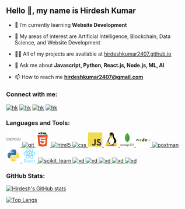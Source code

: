 <h2> Hello 👋, my name is Hirdesh Kumar</h2>

- 🌱 I’m currently learning **Website Development**

- 📙 My areas of interest are Artificial Intelligence, Blockchain, Data Science, and Website Development

- 👨‍💻 All of my projects are available at [hirdeshkumar2407.github.io](https://github.com/hirdeshkumar2407)

- 💬 Ask me about **Javascript, Python, React.js, Node.js, ML, AI**

- 📫 How to reach me **hirdeshkumar2407@gmail.com**


<h3 >Connect with me:</h3>
<p >


<a href="https://www.linkedin.com/in/hirdeshkumar2407/" target="blank"><img align="center" src="https://cdn.jsdelivr.net/npm/simple-icons@3.0.1/icons/linkedin.svg" alt="hk" height="30" width="40" /></a>
<a href="https://www.facebook.com/hirdeshkumar2407" target="blank"><img align="center" src="https://cdn.jsdelivr.net/npm/simple-icons@3.0.1/icons/facebook.svg" alt="hk" height="30" width="40" /></a>
<a href="https://www.instagram.com/hirdeshkumar2407/" target="blank"><img align="center" src="https://cdn.jsdelivr.net/npm/simple-icons@3.0.1/icons/instagram.svg" alt="hk" height="30" width="40" /></a>
<a href="https://discord.gg/#3970" target="blank"><img align="center" src="https://cdn.jsdelivr.net/npm/simple-icons@3.0.1/icons/discord.svg" alt="hk" height="30" width="40" /></a>


</p>

<h3 >Languages and Tools:</h3>

<p > <a href="https://expressjs.com" target="_blank"> <img src="https://raw.githubusercontent.com/devicons/devicon/master/icons/express/express-original-wordmark.svg" alt="express" width="40" height="40"/> </a><a href="https://git-scm.com/" target="_blank"> <img src="https://www.vectorlogo.zone/logos/git-scm/git-scm-icon.svg" alt="git" width="40" height="40"/> </a> <a href="https://www.w3schools.com/html/" target="_blank"> <img src="https://raw.githubusercontent.com/devicons/devicon/master/icons/html5/html5-original-wordmark.svg" alt="html5" width="40" height="40"/> </a>   <a href="https://getbootstrap.com/docs/5.0/getting-started/introduction/" target="_blank"> <img src="https://www.vectorlogo.zone/logos/getbootstrap/getbootstrap-icon.svg" alt="html5" width="40" height="40"/> </a> 
   <a href="https://www.w3schools.com/css/default.asp" target="_blank"> <img src="https://www.vectorlogo.zone/logos/netlifyapp_watercss/netlifyapp_watercss-official.svg" alt="css" width="40" height="40"/> </a>
  <a href="https://developer.mozilla.org/en-US/docs/Web/JavaScript" target="_blank"> <img src="https://raw.githubusercontent.com/devicons/devicon/master/icons/javascript/javascript-original.svg" alt="javascript" width="40" height="40"/> </a> <a href="https://www.geeksforgeeks.org/linux-commands/" target="_blank"> <img src="https://raw.githubusercontent.com/devicons/devicon/master/icons/linux/linux-original.svg" alt="linux" width="40" height="40"/> </a> <a href="https://www.mongodb.com/" target="_blank"> <img src="https://raw.githubusercontent.com/devicons/devicon/master/icons/mongodb/mongodb-original-wordmark.svg" alt="mongodb" width="40" height="40"/> </a> <a href="https://nodejs.org" target="_blank"> <img src="https://raw.githubusercontent.com/devicons/devicon/master/icons/nodejs/nodejs-original-wordmark.svg" alt="nodejs" width="40" height="40"/> </a> <a href="https://postman.com" target="_blank"> <img src="https://www.vectorlogo.zone/logos/getpostman/getpostman-icon.svg" alt="postman" width="40" height="40"/> </a> <a href="https://www.python.org" target="_blank"> <img src="https://raw.githubusercontent.com/devicons/devicon/master/icons/python/python-original.svg" alt="python" width="40" height="40"/> </a> <a href="https://reactjs.org/" target="_blank"> <img src="https://raw.githubusercontent.com/devicons/devicon/master/icons/react/react-original-wordmark.svg" alt="react" width="40" height="40"/> </a> <a href="https://scikit-learn.org/" target="_blank"> <img src="https://upload.wikimedia.org/wikipedia/commons/0/05/Scikit_learn_logo_small.svg" alt="scikit_learn" width="40" height="40"/> </a>  <a href="https://www.adobe.com/products/xd.html" target="_blank"> <img src="https://cdn.worldvectorlogo.com/logos/adobe-xd.svg" alt="xd" width="40" height="40"/> </a> 
<a href="https://helpx.adobe.com/illustrator/tutorials.html" target="_blank"> <img src="https://www.vectorlogo.zone/logos/adobe_illustrator/adobe_illustrator-icon.svg" alt="xd" width="40" height="40"/> </a>  <a href="https://helpx.adobe.com/photoshop/tutorials.html" target="_blank"> <img src="https://upload.wikimedia.org/wikipedia/commons/thumb/a/af/Adobe_Photoshop_CC_icon.svg/788px-Adobe_Photoshop_CC_icon.svg.png" alt="xd" width="40" height="40"/> </a>  <a href="https://visualstudio.microsoft.com/vs/getting-started/" target="_blank"> <img src="https://cdn.icon-icons.com/icons2/2107/PNG/512/file_type_vscode_icon_130084.png" alt="xd" width="40" height="40"/> </a>  <a href="https://ubuntu.com/tutorials" target="_blank"> <img src="https://www.vectorlogo.zone/logos/ubuntu/ubuntu-icon.svg" alt="xd" width="40" height="40"/> </a> 
</p>
  

  

</p>
  <h3>GitHub Stats:</h3>
  
  
  [![Hirdesh's GitHub stats](https://github-readme-stats.vercel.app/api?username=hirdeshkumar2407)](https://github.com/hirdeshkumar2407/github-readme-stats)



[![Top Langs](https://github-readme-stats.vercel.app/api/top-langs/?username=hirdeshkumar2407&layout=compact)](https://github.com/hirdeshkumar2407/github-readme-stats)
